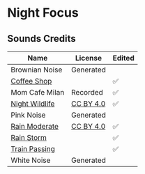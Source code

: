# Night Focus

## Sounds Credits

| Name                                                                     | License                                                   | Edited |
| ------------------------------------------------------------------------ | --------------------------------------------------------- | ------ |
| Brownian Noise                                                           | Generated                                                 |        |
| [Coffee Shop](https://signaturesounds.org/)                              |                                                           | ✅     |
| Mom Cafe Milan                                                           | Recorded                                                  | ✅     |
| [Night Wildlife](https://freesound.org/people/InspectorJ/sounds/352514/) | [CC BY 4.0](https://creativecommons.org/licenses/by/4.0/) | ✅     |
| Pink Noise                                                               | Generated                                                 |        |
| [Rain Moderate](https://freesound.org/people/InspectorJ/sounds/401276/)  | [CC BY 4.0](https://creativecommons.org/licenses/by/4.0/) | ✅     |
| [Rain Storm](https://signaturesounds.org/)                               |                                                           | ✅     |
| [Train Passing](https://signaturesounds.org/)                            |                                                           | ✅     |
| White Noise                                                              | Generated                                                 |        |
